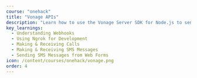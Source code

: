 ```yaml
---
course: "onehack"
title: "Vonage APIs"
description: "Learn how to use the Vonage Server SDK for Node.js to send and receive SMS Messages & Voice Calls"
key_learnings:
  - Understanding Webhooks
  - Using Ngrok for Development
  - Making & Receiving Calls
  - Making & Receiving SMS Messages
  - Sending SMS Messages from Web Forms
icon: /content/courses/onehack/vonage.png
order: 4
---
```

